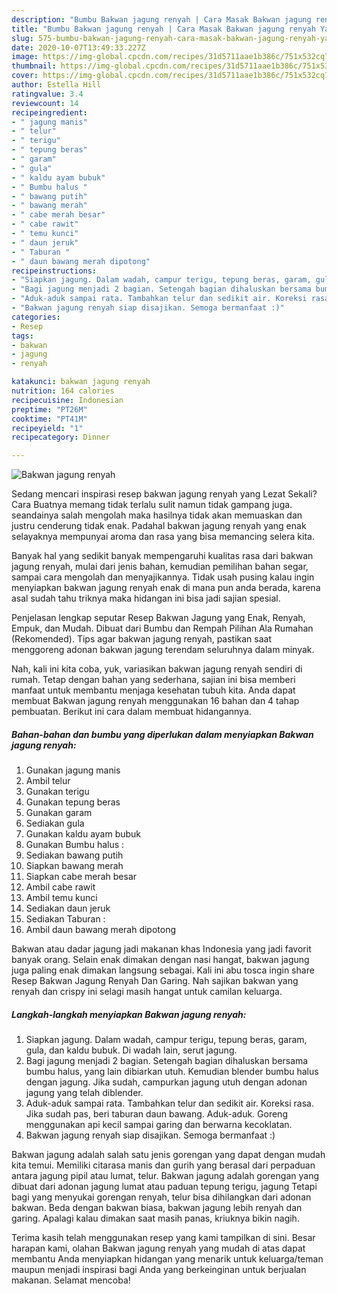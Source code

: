 ```yaml
---
description: "Bumbu Bakwan jagung renyah | Cara Masak Bakwan jagung renyah Yang Enak dan Simpel"
title: "Bumbu Bakwan jagung renyah | Cara Masak Bakwan jagung renyah Yang Enak dan Simpel"
slug: 575-bumbu-bakwan-jagung-renyah-cara-masak-bakwan-jagung-renyah-yang-enak-dan-simpel
date: 2020-10-07T13:49:33.227Z
image: https://img-global.cpcdn.com/recipes/31d5711aae1b386c/751x532cq70/bakwan-jagung-renyah-foto-resep-utama.jpg
thumbnail: https://img-global.cpcdn.com/recipes/31d5711aae1b386c/751x532cq70/bakwan-jagung-renyah-foto-resep-utama.jpg
cover: https://img-global.cpcdn.com/recipes/31d5711aae1b386c/751x532cq70/bakwan-jagung-renyah-foto-resep-utama.jpg
author: Estella Hill
ratingvalue: 3.4
reviewcount: 14
recipeingredient:
- " jagung manis"
- " telur"
- " terigu"
- " tepung beras"
- " garam"
- " gula"
- " kaldu ayam bubuk"
- " Bumbu halus "
- " bawang putih"
- " bawang merah"
- " cabe merah besar"
- " cabe rawit"
- " temu kunci"
- " daun jeruk"
- " Taburan "
- " daun bawang merah dipotong"
recipeinstructions:
- "Siapkan jagung. Dalam wadah, campur terigu, tepung beras, garam, gula, dan kaldu bubuk. Di wadah lain, serut jagung."
- "Bagi jagung menjadi 2 bagian. Setengah bagian dihaluskan bersama bumbu halus, yang lain dibiarkan utuh. Kemudian blender bumbu halus dengan jagung. Jika sudah, campurkan jagung utuh dengan adonan jagung yang telah diblender."
- "Aduk-aduk sampai rata. Tambahkan telur dan sedikit air. Koreksi rasa. Jika sudah pas, beri taburan daun bawang. Aduk-aduk. Goreng menggunakan api kecil sampai garing dan berwarna kecoklatan."
- "Bakwan jagung renyah siap disajikan. Semoga bermanfaat :)"
categories:
- Resep
tags:
- bakwan
- jagung
- renyah

katakunci: bakwan jagung renyah 
nutrition: 164 calories
recipecuisine: Indonesian
preptime: "PT26M"
cooktime: "PT41M"
recipeyield: "1"
recipecategory: Dinner

---
```



![Bakwan jagung renyah](https://img-global.cpcdn.com/recipes/31d5711aae1b386c/751x532cq70/bakwan-jagung-renyah-foto-resep-utama.jpg)

Sedang mencari inspirasi resep bakwan jagung renyah yang Lezat Sekali? Cara Buatnya memang tidak terlalu sulit namun tidak gampang juga. seandainya salah mengolah maka hasilnya tidak akan memuaskan dan justru cenderung tidak enak. Padahal bakwan jagung renyah yang enak selayaknya mempunyai aroma dan rasa yang bisa memancing selera kita.

Banyak hal yang sedikit banyak mempengaruhi kualitas rasa dari bakwan jagung renyah, mulai dari jenis bahan, kemudian pemilihan bahan segar, sampai cara mengolah dan menyajikannya. Tidak usah pusing kalau ingin menyiapkan bakwan jagung renyah enak di mana pun anda berada, karena asal sudah tahu triknya maka hidangan ini bisa jadi sajian spesial.

Penjelasan lengkap seputar Resep Bakwan Jagung yang Enak, Renyah, Empuk, dan Mudah. Dibuat dari Bumbu dan Rempah Pilihan Ala Rumahan (Rekomended). Tips agar bakwan jagung renyah, pastikan saat menggoreng adonan bakwan jagung terendam seluruhnya dalam minyak.


Nah, kali ini kita coba, yuk, variasikan bakwan jagung renyah sendiri di rumah. Tetap dengan bahan yang sederhana, sajian ini bisa memberi manfaat untuk membantu menjaga kesehatan tubuh kita. Anda dapat membuat Bakwan jagung renyah menggunakan 16 bahan dan 4 tahap pembuatan. Berikut ini cara dalam membuat hidangannya.

<!--inarticleads1-->

##### Bahan-bahan dan bumbu yang diperlukan dalam menyiapkan Bakwan jagung renyah:

1. Gunakan  jagung manis
1. Ambil  telur
1. Gunakan  terigu
1. Gunakan  tepung beras
1. Gunakan  garam
1. Sediakan  gula
1. Gunakan  kaldu ayam bubuk
1. Gunakan  Bumbu halus :
1. Sediakan  bawang putih
1. Siapkan  bawang merah
1. Siapkan  cabe merah besar
1. Ambil  cabe rawit
1. Ambil  temu kunci
1. Sediakan  daun jeruk
1. Sediakan  Taburan :
1. Ambil  daun bawang merah dipotong


Bakwan atau dadar jagung jadi makanan khas Indonesia yang jadi favorit banyak orang. Selain enak dimakan dengan nasi hangat, bakwan jagung juga paling enak dimakan langsung sebagai. Kali ini abu tosca ingin share Resep Bakwan Jagung Renyah Dan Garing. Nah sajikan bakwan yang renyah dan crispy ini selagi masih hangat untuk camilan keluarga. 

<!--inarticleads2-->

##### Langkah-langkah menyiapkan Bakwan jagung renyah:

1. Siapkan jagung. Dalam wadah, campur terigu, tepung beras, garam, gula, dan kaldu bubuk. Di wadah lain, serut jagung.
1. Bagi jagung menjadi 2 bagian. Setengah bagian dihaluskan bersama bumbu halus, yang lain dibiarkan utuh. Kemudian blender bumbu halus dengan jagung. Jika sudah, campurkan jagung utuh dengan adonan jagung yang telah diblender.
1. Aduk-aduk sampai rata. Tambahkan telur dan sedikit air. Koreksi rasa. Jika sudah pas, beri taburan daun bawang. Aduk-aduk. Goreng menggunakan api kecil sampai garing dan berwarna kecoklatan.
1. Bakwan jagung renyah siap disajikan. Semoga bermanfaat :)


Bakwan jagung adalah salah satu jenis gorengan yang dapat dengan mudah kita temui. Memiliki citarasa manis dan gurih yang berasal dari perpaduan antara jagung pipil atau lumat, telur. Bakwan jagung adalah gorengan yang dibuat dari adonan jagung lumat atau paduan tepung terigu, jagung Tetapi bagi yang menyukai gorengan renyah, telur bisa dihilangkan dari adonan bakwan. Beda dengan bakwan biasa, bakwan jagung lebih renyah dan garing. Apalagi kalau dimakan saat masih panas, kriuknya bikin nagih. 

Terima kasih telah menggunakan resep yang kami tampilkan di sini. Besar harapan kami, olahan Bakwan jagung renyah yang mudah di atas dapat membantu Anda menyiapkan hidangan yang menarik untuk keluarga/teman maupun menjadi inspirasi bagi Anda yang berkeinginan untuk berjualan makanan. Selamat mencoba!
